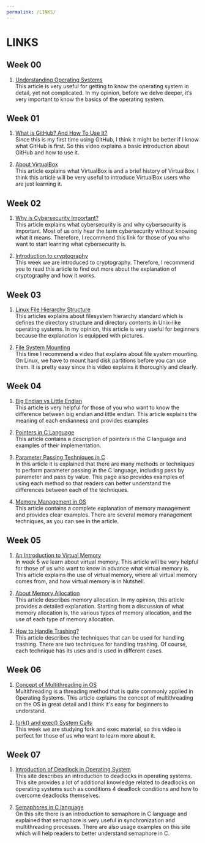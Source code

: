 ```yaml
---
permalink: /LINKS/
---
```


# LINKS

## Week 00

1. [Understanding Operating Systems](https://edu.gcfglobal.org/en/computerbasics/understanding-operating-systems/1/)<br>
This article is very useful for getting to know the operating system in detail, yet not complicated. In my opinion, before we delve deeper, it’s very important to know the basics of the operating system. 

## Week 01

1. [What is GitHub? And How To Use It?](https://youtu.be/iv8rSLsi1xo)<br>
Since this is my first time using GitHub, I think it might be better if I know what GitHub is first. So this video explains a basic introduction about GitHub and how to use it.

2. [About VirtualBox](https://www.computerhope.com/jargon/v/virtualbox.htm)<br>
This article explains what VirtualBox is and a brief history of VirtualBox. I think this article will be very useful to introduce VirtualBox users who are just learning it.

## Week 02

1. [Why is Cybersecurity Important?](https://www.upguard.com/blog/cybersecurity-important)<br>
This article explains what cybersecurity is and why cybersecurity is important. Most of us only hear the term cybersecurity without knowing what it means. Therefore, I recommend this link for those of you who want to start learning what cybersecurity is.

2. [Introduction to cryptography](https://www.synopsys.com/glossary/what-is-cryptography.html)<br>
This week we are introduced to cryptography. Therefore, I recommend you to read this article to find out more about the explanation of cryptography and how it works. 

## Week 03

1. [Linux File Hierarchy Structure](https://www.geeksforgeeks.org/linux-file-hierarchy-structure/)<br>
This articles explains about filesystem hierarchy standard which is defines the directory structure and directory contents in Unix-like operating systems. In my opinion, this article is very useful for beginners because the explanation is equipped with pictures.

2. [File System Mounting](https://youtu.be/A8ITr5ZpzvA)<br>
This time I recommend a video that explains about file system mounting. On Linux, we have to mount hard disk partitions before you can use them. It is pretty easy since this video explains it thoroughly and clearly.

## Week 04

1. [Big Endian vs Little Endian](https://www.freecodecamp.org/news/what-is-endianness-big-endian-vs-little-endian/)<br>
This article is very helpful for those of you who want to know the difference between big endian and little endian. This article explains the meaning of each endianness and provides examples

2. [Pointers in C Language](https://www.tutorialspoint.com/cprogramming/c_pointers.htm)<br>
This article contains a description of pointers in the C language and examples of their implementation.

3. [Parameter Passing Techniques in C](https://www.geeksforgeeks.org/parameter-passing-techniques-in-c-cpp/)<br>
In this article it is explained that there are many methods or techniques to perform parameter passing in the C language, including pass by parameter and pass by value. This page also provides examples of using each method so that readers can better understand the differences between each of the techniques.

4. [Memory Management in OS](https://www.guru99.com/os-memory-management.html)<br>
This article contains a complete explanation of memory management and provides clear examples. There are several memory management techniques, as you can see in the article.

## Week 05

1. [An Introduction to Virtual Memory](https://www.internalpointers.com/post/introduction-virtual-memory)<br>
In week 5 we learn about virtual memory. This article will be very helpful for those of us who want to know in advance what virtual memory is. This article explains the use of virtual memory, where all virtual memory comes from, and how virtual memory is in Nutshell.

2. [About Memory Allocation](https://binaryterms.com/static-and-dynamic-memory-allocation.html)<br>
This article describes memory allocation. In my opinion, this article provides a detailed explanation. Starting from a discussion of what memory allocation is, the various types of memory allocation, and the use of each type of memory allocation.

3. [How to Handle Trashing?](https://www.geeksforgeeks.org/techniques-to-handle-thrashing/)<br>
This article describes the techniques that can be used for handling trashing. There are two techniques for handling trashing. Of course, each technique has its uses and is used in different cases.

## Week 06

1. [Concept of Multithreading in OS](https://afteracademy.com/blog/what-is-the-concept-of-multithreading-in-os-and-what-are-its-benefits)<br>
Multithreading is a threading method that is quite commonly applied in Operating Systems. This article explains the concept of multithreading on the OS in great detail and I think it's easy for beginners to understand.

2. [fork() and exec() System Calls](https://www.youtube.com/watch?v=IFEFVXvjiHY)<br>
This week we are studying fork and exec material, so this video is perfect for those of us who want to learn more about it.

## Week 07

1. [Introduction of Deadlock in Operating System](https://www.geeksforgeeks.org/introduction-of-deadlock-in-operating-system/)<br>
This site describes an introduction to deadlocks in operating systems. This site provides a lot of additional knowledge related to deadlocks on operating systems such as conditions 4 deadlock conditions and how to overcome deadlocks themselves.

2. [Semaphores in C language](https://www.geeksforgeeks.org/use-posix-semaphores-c/)<br>
On this site there is an introduction to semaphore in C language and explained that semaphore is very useful in synchronization and multithreading processes. There are also usage examples on this site which will help readers to better understand semaphore in C.
